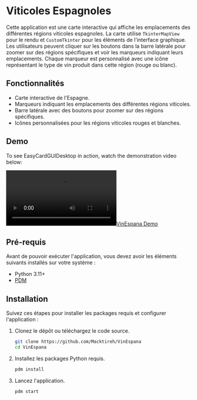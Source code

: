 # Viticoles Espagnoles

Cette application est une carte interactive qui affiche les emplacements des différentes régions viticoles espagnoles. La carte utilise `TkinterMapView` pour le rendu et `CustomTkinter` pour les éléments de l'interface graphique. Les utilisateurs peuvent cliquer sur les boutons dans la barre latérale pour zoomer sur des régions spécifiques et voir les marqueurs indiquant leurs emplacements. Chaque marqueur est personnalisé avec une icône représentant le type de vin produit dans cette région (rouge ou blanc).

## Fonctionnalités

- Carte interactive de l'Espagne.
- Marqueurs indiquant les emplacements des différentes régions viticoles.
- Barre latérale avec des boutons pour zoomer sur des régions spécifiques.
- Icônes personnalisées pour les régions viticoles rouges et blanches.

## Demo

To see EasyCardGUIDesktop in action, watch the demonstration video below:

[![VinEspana Demo](./assets/demo/demo.mp4)](./assets/demo/demo.mp4)

## Pré-requis

Avant de pouvoir exécuter l'application, vous devez avoir les éléments suivants installés sur votre système :

- Python 3.11+
- [PDM](https://pdm-project.org/)

## Installation

Suivez ces étapes pour installer les packages requis et configurer l'application :

1. Clonez le dépôt ou téléchargez le code source.
   
   ```bash
   git clone https://github.com/Macktireh/VinEspana
   cd VinEspana
   ```

2. Installez les packages Python requis.

   ```bash
   pdm install
   ```

3. Lancez l'application.

   ```bash
   pdm start
   ```
